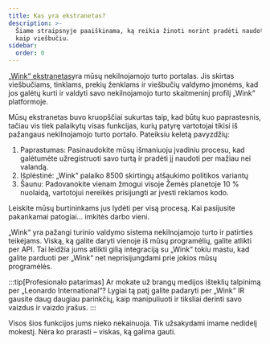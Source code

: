 ```yaml
---
title: Kas yra ekstranetas?
description: >-
  Šiame straipsnyje paaiškinama, ką reikia žinoti norint pradėti naudotis „Wink“
  kaip viešbučiu.
sidebar:
  order: 0
---
```

[„Wink“ ekstranetas](https://extranet.wink.travel)yra mūsų nekilnojamojo turto portalas. Jis skirtas viešbučiams, tinklams, prekių ženklams ir viešbučių valdymo įmonėms, kad jos galėtų kurti ir valdyti savo nekilnojamojo turto skaitmeninį profilį „Wink“ platformoje.

Mūsų ekstranetas buvo kruopščiai sukurtas taip, kad būtų kuo paprastesnis, tačiau vis tiek palaikytų visas funkcijas, kurių patyrę vartotojai tikisi iš pažangaus nekilnojamojo turto portalo. Pateiksiu keletą pavyzdžių:

1. Paprastumas: Pasinaudokite mūsų išmaniuoju įvadiniu procesu, kad galėtumėte užregistruoti savo turtą ir pradėti jį naudoti per mažiau nei valandą.
2. Išplėstinė: „Wink“ palaiko 8500 skirtingų atšaukimo politikos variantų
3. Šaunu: Padovanokite vienam žmogui visoje Žemės planetoje 10 % nuolaidą, vartotojui nereikės prisijungti ar įvesti reklamos kodo.

Leiskite mūsų burtininkams jus lydėti per visą procesą. Kai pasijusite pakankamai patogiai... imkitės darbo vieni.

„Wink“ yra pažangi turinio valdymo sistema nekilnojamojo turto ir patirties teikėjams. Viską, ką galite daryti vienoje iš mūsų programėlių, galite atlikti per API. Tai leidžia jums atlikti gilią integraciją su „Wink“ tokiu mastu, kad galite parduoti per „Wink“ net neprisijungdami prie jokios mūsų programėlės.

:::tip\[Profesionalo patarimas]
Ar mokate už brangų medijos išteklių talpinimą per „Leonardo International“? Lygiai tą patį galite padaryti per „Wink“ IR gausite daug daugiau parinkčių, kaip manipuliuoti ir tiksliai derinti savo vaizdus ir vaizdo įrašus.
:::

Visos šios funkcijos jums nieko nekainuoja. Tik užsakydami imame nedidelį mokestį. Nėra ko prarasti – viskas, ką galima gauti.

